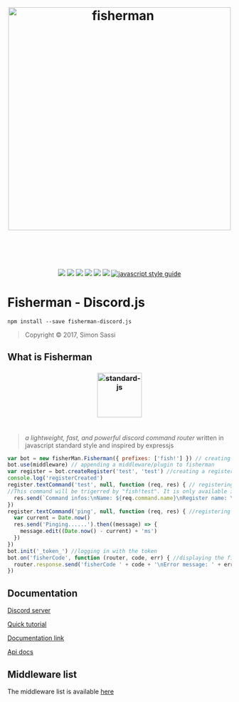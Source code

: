 <h1 align="center"><br><br><img width="500" src="https://cdn.rawgit.com/maxerbox/fisherman-discord.js/dfc8afbe/logo.png" alt="fisherman"><br><br><br></h1>
<div align="center">
<a href="https://scrutinizer-ci.com/g/maxerbox/fisherman-discord.js/"><img src="https://img.shields.io/scrutinizer/g/maxerbox/fisherman-discord.js.svg"></a>
<a href="https://www.npmjs.com/package/fisherman-discord.js"><img src="https://img.shields.io/npm/dt/fisherman-discord.js.svg"></a>
<a href="https://www.npmjs.com/package/fisherman-discord.js"><img src="https://img.shields.io/npm/v/fisherman-discord.js.svg"></a>
<img src="https://img.shields.io/github/license/maxerbox/fisherman-discord.js.svg">
<img src="https://img.shields.io/david/maxerbox/fisherman-discord.js.svg">
<a href="https://travis-ci.org/maxerbox/fisherman-discord.js"><img src ="https://travis-ci.org/maxerbox/fisherman-discord.js.svg?branch=master"></a>
<a href="https://standardjs.com"><img src="https://img.shields.io/badge/code_style-standard-brightgreen.svg" alt="javascript style guide"></a>
</div>

# Fisherman - Discord.js

```terminal
npm install --save fisherman-discord.js
```

> Copyright © 2017, Simon Sassi

## What is Fisherman

<h3 align="center"><img width="100" src="https://avatars3.githubusercontent.com/u/29208316?v=4&s=400" alt="standard-js"><br><br></h3>

 > *a lightweight, fast, and powerful discord command router* written in javascript standard style and inspired by expressjs

```javascript
var bot = new fisherMan.Fisherman({ prefixes: ['fish!'] }) // creating a client, with the prefixe "fish!"
bot.use(middleware) // appending a middleware/plugin to fisherman
var register = bot.createRegister('test', 'test') //creating a register named "test"
console.log('registerCreated')
register.textCommand('test', null, function (req, res) { // registering a new command, named "test"
//This command will be trigerred by "fish!test". It is only available in a text channel.
  res.send(`Command infos:\nName: ${req.command.name}\nRegister name: \`${req.command.register.name}\`\nTotal command count in the fisherman client: ${req.client.commands.size}`, { embed: { description: 'This request was made through the fishman project' } })
})
register.textCommand('ping', null, function (req, res) { //registering a new command named "ping"
  var current = Date.now()
  res.send('Pinging......').then((message) => {
    message.edit((Date.now() - current) + 'ms')
  })
})
bot.init('_token_') //logging in with the token
bot.on('fisherCode', function (router, code, err) { //displaying the fishercodes trigerred
  router.response.send('fisherCode ' + code + '\nError message: ' + err.message)
})
```

## Documentation

[Discord server](https://discord.gg/pXH252u)

[Quick tutorial](https://maxerbox.github.io/fisherman-discord.js/?content=tutorial)

[Documentation link](https://maxerbox.github.io/fisherman-discord.js/)

[Api docs](https://maxerbox.github.io/fisherman-discord.js/?api=fisherman)

## Middleware list

The middleware list is available [here](https://maxerbox.github.io/fisherman-discord.js/?content=middleware_list)